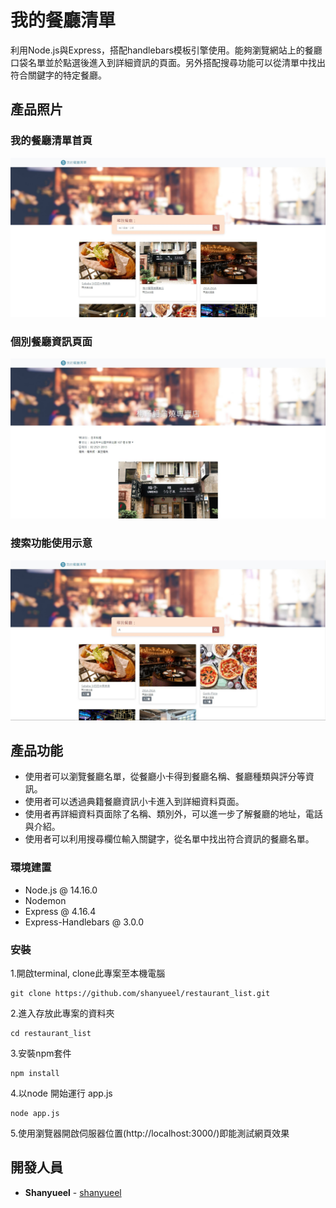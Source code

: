 # 我的餐廳清單

利用Node.js與Express，搭配handlebars模板引擎使用。能夠瀏覽網站上的餐廳口袋名單並於點選後進入到詳細資訊的頁面。另外搭配搜尋功能可以從清單中找出符合關鍵字的特定餐廳。

## 產品照片

### 我的餐廳清單首頁
![image](./img/restaurant_list_index.jpg)

### 個別餐廳資訊頁面
![image](./img/restaurant_list_info.jpg)

### 搜索功能使用示意
![image](./img/restaurant_list_search.jpg)

## 產品功能

* 使用者可以瀏覽餐廳名單，從餐廳小卡得到餐廳名稱、餐廳種類與評分等資訊。
* 使用者可以透過典籍餐廳資訊小卡進入到詳細資料頁面。
* 使用者再詳細資料頁面除了名稱、類別外，可以進一步了解餐廳的地址，電話與介紹。
* 使用者可以利用搜尋欄位輸入關鍵字，從名單中找出符合資訊的餐廳名單。

### 環境建置

* Node.js @ 14.16.0
* Nodemon
* Express @ 4.16.4
* Express-Handlebars @ 3.0.0

### 安裝

1.開啟terminal, clone此專案至本機電腦

```
git clone https://github.com/shanyueel/restaurant_list.git
```

2.進入存放此專案的資料夾

```
cd restaurant_list
```

3.安裝npm套件

```
npm install
```

4.以node 開始運行 app.js

```
node app.js
```

5.使用瀏覽器開啟伺服器位置(http://localhost:3000/)即能測試網頁效果

## 開發人員

* **Shanyueel** - [shanyueel](https://github.com/shanyueel)
